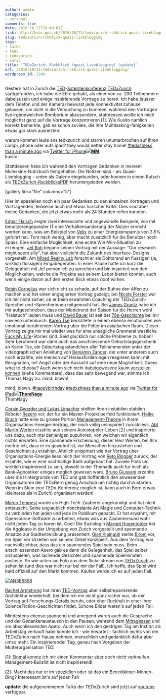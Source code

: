 ```yaml
---
author: admin
categories:
- personal
comments: true
date: 2010-10-21T20:49:01Z
link: http://habi.gna.ch/2010/10/21/tedxzurich-rckblick-quasi-liveblogging/
slug: tedxzurich-rckblick-quasi-liveblogging
tags:
- talks
- tedx
- tedxzurich
- zuric
title: 'TEDxZurich: Rückblick (quasi Liveblogging) [update]'
url: /2010/10/21/tedxzurich-rckblick-quasi-liveblogging/
wordpress_id: 2249
---
```


Gestern hat in Zurich die [TED](http://www.ted.com/)-[Satellitenkonferenz](http://www.ted.com/pages/view?id=343) [TEDxZurich](http://tedxzurich.com/) stattgefunden, ich habe die Ehre gehabt, als einer von ca. 200 Teilnehmern dabeizusein und einige inspirierende Vortrage zu horen. Ich habe (ausser dem Telefon und der Kamera) bewusst jede Konnektivitat zuhause gelassen, um nicht in die Versuchung zu kommen, wahrend den Vortragen live irgendwelchen Brimborium abzusondern, stattdessen wollte ich mich moglichst ganz auf die Vortrage konzentrieren [1]. Wie Kusito namlich korrekt bemerkte, gab es schon zuviele, die ihre Multitasking-fahigkeiten etwas gar stark ausreizten:




warum kommen leute ans tedxzurich und starren ununterbrochen auf ihren compi, phone oder aufs ipad? they would better stay home! [#tedxzh](http://twitter.com/search?q=%23tedxzh)[less than a minute ago](http://twitter.com/#!/kusito/status/27916129192) via [Twitter for iPhone](http://twitter.com/)[![](http://a2.twimg.com/profile_images/1123180738/4987358725_4f61809a0a_m_normal.jpg)](http://twitter.com/kusito)**[MM](http://twitter.com/kusito)**  
kusito




Stattdessen habe ich wahrend den Vortragen Gedanken in meinem Moleskine-Notizbuch festgehalten. Die Notizen sind - als Quasi-Liveblogging - unten als Galerie eingebunden, oder konnen in einem Rutsch als [TEDxZurich-RuckblicksPDF](http://habi.gna.ch/wp-content/uploads/2010/10/20101021093744.pdf) heruntergeladen werden.




[gallery link="file" columns="5"]




Hier im speziellen noch ein paar Gedanken zu den einzelnen Vortragen und Vortragenden, teilweise auch mit etwas harscher Kritik. Dies sind aber meine Gedanken, die jetzt etwas mehr als 24 Stunden reifen konnten.




[Edgar Flaisch](http://tedxzurich.com/2010/09/20/elgar-fleisch-shows-how-emerging-technology-can-influence-us/) zeigte zwei interessante und angewandte Beispiele, wie mit benutzerangepasster IT eine Verhaltensanderung der Nutzer erreicht werden kann, was am Beispiel von [Velix](https://velix.vkw.at/info/) zu einer Energieersparnis von 3.6% gefuhrt hat. Tont nach wenig, aber macht zusatzlich fur die Benutzer noch Spass. Eine einfache Moglichkeit, eine echte Win-Win-Situation zu erzeugen. [Jef Koh](http://tedxzurich.com/2010/09/05/jef-koh-builds-animated-interactive-liquids/) begann seinen Vortrag mit der Aussage: "Our research might seem silly", hat aber vielleicht die Zukunft des Interface-Designs vorgestellt. Am [Mixed Reality Lab](http://www.mixedreality.nus.edu.sg/) forscht er als Doktorand an flussigen (ja, wirklich flussigen) Eingabegeraten. In einer Pause hatte ich kurz die Gelegenheit mit Jef personlich zu sprechen und bin inspiriert von den Moglichkeiten, welche die Projekte aus seinem Labor bieten konnen, auch wenn einige davon auf den ersten Blick etwas doof wirken.




[Robin Cornelius](http://tedxzurich.com/2010/10/18/robin-cornelius-wants-to-make-clothing-traceable/) war sich nicht zu schade, auf der Buhne den Affen zu machen und hat einen engagierten Vortrag gezeigt, bei [Nicola Forster](http://tedxzurich.com/2010/10/16/nicola-forster/) war ich mir nicht sicher, ob er beim erwahnten Coaching der TEDxZurich-Sprecher und -Sprecherinnen mitgemacht hat. Bei [James Gruntz](http://tedxzurich.com/2010/10/14/james-gruntz/) habe ich mir aufgeschrieben, dass der Modetrend der Saison fur die Herren wohl "Halstuch" lauten muss und [David Bauer](http://tedxzurich.com/2010/09/25/david-bauer-on-how-an-ancient-greek-writer-can-help-us-understand-technology/) ist seit der [78s-Geschichte](http://habi.gna.ch/2009/08/12/bilderklau-bei-www-78s-ch/) bei mir sowieso untendurch. [Karen Tse](http://tedxzurich.com/2010/10/12/karen-tse/) berichtete in einem ebenso emotionalen wie emotional beruhrenden Vortrag uber die Folter im asiatischen Raum. Dieser Vortrag zeigte mir mal wieder was fur eine unsagliche Grannerei westliche [Fuck My Life](http://www.fmylife.com/)-Stories sind. Seid glucklich nur solche Probleme zu haben! Sehr beruhrend war dann auch das anschliessende Geburtstagsgeschenk an Karen Tse, ein Geburtstagsstandchen aller Teilnehmenden unter der videographischen Anleitung von [Benjamin Zander](http://en.wikipedia.org/wiki/Benjamin_Zander), der unter anderem auch noch erzahlte, wie mensch auf Herausforderungen reagieren kann: mit Resignation, mit Angst oder der Aussicht auf eine neue Moglichkeit. Guess what to choose? Auch wenn sich nicht dabeigewesene kaum [vorstellen konnen](http://thomnagy.com/benjamin-zander-on-music-and-passion) (siehe Kommentare), dass das sehr bewegend war, stimme ich Thomas Nagy zu. mind. blown!




mind. blown. [#happybirthday](http://twitter.com/search?q=%23happybirthday) [#tedxzh](http://twitter.com/search?q=%23tedxzh)[less than a minute ago](http://twitter.com/#!/ThomNagy/status/27918398783) via [Twitter for iPad](http://itunes.apple.com/app/twitter/id333903271?mt=8)[![](http://a1.twimg.com/profile_images/735260817/thomnagy_sleepy_bw_normal.jpg)](http://twitter.com/ThomNagy)**[ThomNagy](http://twitter.com/ThomNagy)**  
ThomNagy




[Corsin Gwerder und Lukas Limacher](http://tedxzurich.com/2010/10/16/rezero/) stellten ihren instabilen stabilen Roboter [Rezero](http://www.rezero.ethz.ch/) vor, der fur ein Master-Projekt perfekt funktioniert, [Heike Bruch](http://tedxzurich.com/2010/09/29/heike-bruch-on-how-to-manage-organizational-energy/) hatte eine zu grosse Portion [Management-Theorie](http://de.wikipedia.org/wiki/Bullshit-Generator) in ihrem Organisations-Energie-Vortrag, der mich vollig uninspiriert zuruckliess. [Abt Martin Werlen](http://tedxzurich.com/2010/10/13/abbot-martin-werlen/) erzahlte aus seinem Autostoppler-Leben [2] und inspirierte uns dazu, auch mal denjenigen zuzuhoren, von welchen wir eigentlich nichts erwarten. Eine spannende Erscheinung, dieser Herr Werlen, bei Ihm merkte ich, dass er es gewohnt ist, vor Menschen hinzustehen und Geschichten zu erzahlen. Ahnlich unispiriert wie der Vortrag uber Organisations-Energie liess mich der Vortrag von [Reto Ringger](http://tedxzurich.com/2010/10/17/reto-ringger/) zuruck, der erzahlte, wie er eine nachhaltige Bank aufgebaut hat. Zuviele Plots um wirklich inspirierend zu sein, obwohl in der Thematik auch fur mich als Bank-Agnostiker einiges moglich gewesen ware. [Bruno Giussani](http://tedxzurich.com/2010/10/17/bruno-giussani/) erzahlte uber die Hintergrunde von TED und gab hoffentlich den anwesenden Organisatoren der TEDxBern genug Anschub um richtig durchzustarten. Wenn im Slum eine TEDx-Konferenz moglich ist, kann auch in Bern etwas (kleineres als in Zurich) organisiert werden!




[Marco Tempest](http://tedxzurich.com/2010/10/04/marco-tempest-shows-you-how-a-high-tech-sorcerer-works/) wurde als High-Tech-Zauberer angekundigt und hat nicht enttauscht. Seine unglaublich nonchalante Art Magie und Computer-Technik zu verbinden hat jeden und jede im Publikum gepackt. Er hat erwahnt, mit Opensource-Software zu arbeiten, etwas was aus Zauberermund wohl nicht jeden Tag zu horen ist. Cool! Die Soziologin [Margrit Hugentobler](http://tedxzurich.com/2010/10/06/margrit-hugentobler-on-how-to-turn-urban-sprawl-into-an-aggloasis/) hat die Aggloase in der Umgebung von Zurich vorgestellt und spannende Ansatze zur Stadtentwicklung prasentiert. [Gian Klainguti](http://tedxzurich.com/2010/10/13/gian-klainguti/) stellte [Birom](http://www.birom.net/) vor, ein Spiel vor Urzeiten von seinem Onkel konzipiert. Aus dem Vortrag war nachvollziehbar, dass das ein spannendes Spiel sein muss. Beim anschliessenden Apero gab es dann die Gelegenheit, das Spiel selber anzuspielen, was lachende Gesichter und spannende Spielminuten ausloste.  So wie unten am Foto aus dem flickr-stream von [TEDxZurich](http://www.flickr.com/photos/tedxzurich) zu sehen ist (und dies war nicht nur bei mir der Fall). Ich hoffe, das Spiel wird bald offiziell auf den Markt kommen. Kaufen werde ich es auf jeden Fall.




[![AN5E6558](http://farm2.static.flickr.com/1231/5102131088_ff41c3ddd3.jpg)](http://www.flickr.com/photos/tedxzurich/5102131088/)


  



[Rachel Armstrong](http://tedxzurich.com/2010/09/01/rachel-armstrong-creates-living-environments/) hat ihren [TED-Vortrag](http://www.ted.com/talks/rachel_armstrong_architecture_that_repairs_itself.html) uber selbstreparierende Architektur wiederholt, bei dem ich mir nicht ganz sicher war, ob der Vortrag auf Forschungs-Details beruht, oder eher Ruckhalt in einer Ihrer ScienceFiction-Geschichten findet. Schone Bilder waren's auf jeden Fall.




Mindestens ebenso spannend und anregend waren auch die Gesprache und der Gedankenaustausch in den Pausen, wahrend dem [Mittagessen](http://habi.gna.ch/panoramas/tedxzurich.html) und am abschliessenden Apero. Auch wenn ich den gestrigen Tag am Institut als Arbeitstag verkauft habe konnte ich - wie erwartet - fachlich nichts von der TEDxZurich nach Hause nehmen, menschlich und gedanklich dafur aber umso mehr. Ein inspirierender Tag, genau nach Vorgaben der Mutterorganisation TED.




[1]: [Einmal](http://identi.ca/notice/56980707) konnte ich mir einen Kommentar aber doch nicht verkneifen. Management-Bullshit ist nicht inspirierend!




[2]: Macht das nur er im speziellen oder ist das ein Benediktiner-Monch-Ding? Interessant ist's auf jeden Fall



**update**: die aufgenommenen Talks der TEDxZurich sind jetzt auf [youtube](http://www.youtube.com/user/TEDxTalks#g/c/6C726EDEF9FF61C1) verfügbar.
